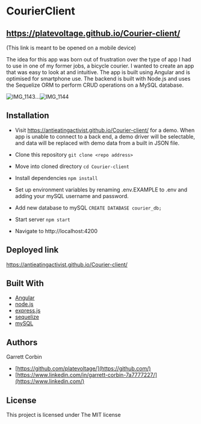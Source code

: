 # CourierClient

## https://platevoltage.github.io/Courier-client/
(This link is meant to be opened on a mobile device) 

The idea for this app was born out of frustration over the type of app I had to use in one of my former jobs, a bicycle courier. I wanted to create an app that was easy to look at and intuitive. The app is built using Angular and is optimised for smartphone use. The backend is built with Node.js and uses the Sequelize ORM to perform CRUD operations on a MySQL database.

![IMG_1143](https://user-images.githubusercontent.com/1414728/195002403-92a42911-2fa6-4196-9f0c-a2bc01f54cce.jpeg)...![IMG_1144](https://user-images.githubusercontent.com/1414728/195002418-828fb986-f4a0-4be4-b5f8-e0661dc5f94c.jpeg)

## Installation

- Visit https://antieatingactivist.github.io/Courier-client/ for a demo. When app is unable to connect to a back end, a demo driver will be selectable, and data will be replaced with demo data from a built in JSON file.

- Clone this repository `git clone <repo address>`
- Move into cloned directory `cd Courier-client`
- Install dependencies `npm install`
- Set up environment variables by renaming .env.EXAMPLE to .env and adding your mySQL username and password.
- Add new database to mySQL `CREATE DATABASE courier_db;`
- Start server `npm start`
- Navigate to http://localhost:4200


## Deployed link

https://antieatingactivist.github.io/Courier-client/

## Built With

* [Angular](https://angular.io)
* [node.js](https://nodejs.dev) 
* [express.js](http://expressjs.com)
* [sequelize](https://sequelize.org)
* [mySQL](https://www.mysql.com)

## Authors

Garrett Corbin

- [https://github.com/platevoltage/](https://github.com/)
- [https://www.linkedin.com/in/garrett-corbin-7a7777227/](https://www.linkedin.com/)

## License

This project is licensed under The MIT license
